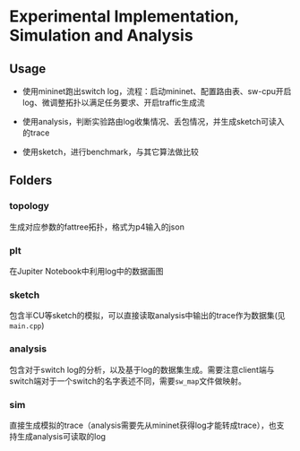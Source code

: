 # Experimental Implementation, Simulation and Analysis

## Usage

- 使用mininet跑出switch log，流程：启动mininet、配置路由表、sw-cpu开启log、微调整拓扑以满足任务要求、开启traffic生成流

- 使用analysis，判断实验路由log收集情况、丢包情况，并生成sketch可读入的trace

- 使用sketch，进行benchmark，与其它算法做比较

## Folders

### topology

生成对应参数的fattree拓扑，格式为p4输入的json

### plt

在Jupiter Notebook中利用log中的数据画图

### sketch

包含半CU等sketch的模拟，可以直接读取analysis中输出的trace作为数据集(见`main.cpp`)

### analysis

包含对于switch log的分析，以及基于log的数据集生成。需要注意client端与switch端对于一个switch的名字表述不同，需要`sw_map`文件做映射。

### sim

直接生成模拟的trace（analysis需要先从mininet获得log才能转成trace），也支持生成analysis可读取的log